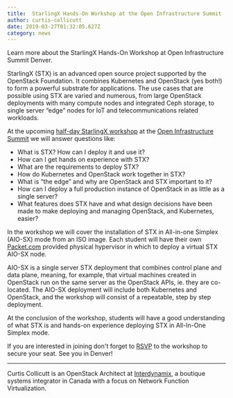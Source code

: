 ```yaml
---
title:  StarlingX Hands-On Workshop at the Open Infrastructure Summit
author: curtis-collicutt
date: 2019-03-27T01:32:05.627Z
category: news
---
```

Learn more about the StarlingX Hands-On Workshop at Open Infrastructure Summit Denver. <!-- more -->

StarlingX (STX) is an advanced open source project supported by the OpenStack Foundation. It combines Kubernetes and OpenStack (yes both!) to form a powerful substrate for applications. The use cases that are possible using STX are varied and numerous, from large OpenStack deployments with many compute nodes and integrated Ceph storage, to single server “edge” nodes for IoT and telecommunications related workloads.

At the upcoming [half-day StarlingX workshop](https://www.openstack.org/summit/denver-2019/summit-schedule/events/23630/starlingx-hands-on-workshop) at the [Open Infrastructure Summit](https://www.openstack.org/summit/denver-2019/) we will answer questions like:

- What is STX? How can I deploy it and use it? 
- How can I get hands on experience with STX?
- What are the requirements to deploy STX?
- How do Kubernetes and OpenStack work together in STX?
- What is “the edge” and why are OpenStack and STX important to it?
- How can I deploy a full production instance of OpenStack in as little as a single server?
- What features does STX have and what design decisions have been made to make deploying and managing OpenStack, and Kubernetes, easier?

In the workshop we will cover the installation of STX in All-in-one Simplex (AIO-SX) mode from an ISO image. Each student will have their own [Packet.com](http://packet.com) provided physical hypervisor in which to deploy a virtual STX AIO-SX node.

AIO-SX is a single server STX deployment that combines control plane and data plane, meaning, for example, that virtual machines created in OpenStack run on the same server as the OpenStack APIs, ie. they are co-located. The AIO-SX deployment will include both Kubernetes and OpenStack, and the workshop will consist of a repeatable, step by step deployment.

At the conclusion of the workshop, students will have a good understanding of what STX is and hands-on experience deploying STX in All-In-One Simplex mode.

If you are interested in joining don't forget to [RSVP](https://www.openstack.org/summit/denver-2019/summit-schedule/events/23630/starlingx-hands-on-workshop) to the workshop to secure your seat. See you in Denver!

***

Curtis Collicutt is an OpenStack Architect at [Interdynamix](http://www.interdynamix.com), a boutique systems integrator in Canada with a focus on Network Function Virtualization.
